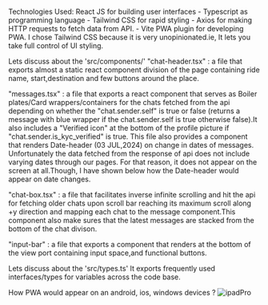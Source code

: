 Technologies Used:
React JS for building user interfaces - Typescript as programming language - Tailwind CSS for rapid styling - Axios for making HTTP requests to fetch data from API. - Vite PWA plugin for developing PWA.
I chose Tailwind CSS because it is very unopinionated.ie, It lets you take full control of UI styling.

Lets discuss about the 'src/components/'
"chat-header.tsx" : a file that exports almost a static react component division of the page containing ride name, start,destination and few buttons around the place.

"messages.tsx" : a file that exports a react component that serves as Boiler plates/Card wrappers/containers for the chats fetched from the api depending on whether the "chat.sender.self" is true or false (returns a message with blue wrapper if the chat.sender.self is true otherwise false).It also includes a "Verified icon" at the bottom of the profile picture if "chat.sender.is_kyc_verified" is true. This file also provides a component that renders Date-header (03 JUL,2024) on change in dates of messages. Unfortunately the data fetched from the response of api does not include varying dates through our pages. For that reason, it does not appear on the screen at all.Though, I have shown below how the Date-header would appear on date changes.

"chat-box.tsx" : a file that facilitates inverse infinite scrolling and hit the api for fetching older chats upon scroll bar reaching its maximum scroll along +y direction and mapping each chat to the message component.This component also make sures that the latest messages are stacked from the bottom of the chat divison.

"input-bar" : a file that exports a component that renders at the bottom of the view port containing input space,and functional buttons.

Lets discuss about the 'src/types.ts'
It exports frequently used interfaces/types for variables across the code base.

How PWA would appear on an android, ios, windows devices ?
![ipadPro](https://github.com/YashwantOstwal/-CoRiderAssignment/assets/140978232/64e1333d-b213-4bee-ad35-46aa80b63408)





